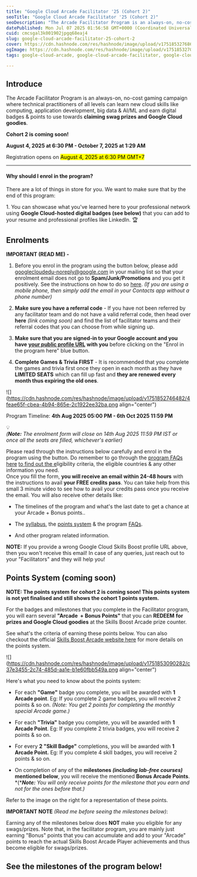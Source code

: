 ```yaml
---
title: "Google Cloud Arcade Facilitator '25 (Cohort 2)"
seoTitle: "Google Cloud Arcade Facilitator '25 (Cohort 2)"
seoDescription: "The Arcade Facilitator Program is an always-on, no-cost gaming campaign where technical practitioners of all levels can learn new cloud skills like computin"
datePublished: Mon Jul 07 2025 01:56:58 GMT+0000 (Coordinated Universal Time)
cuid: cmcsgal3k001902jpgq68eaj4
slug: google-cloud-arcade-facilitator-25-cohort-2
cover: https://cdn.hashnode.com/res/hashnode/image/upload/v1751853276863/ef528e5e-417c-499e-a5f1-5978473448d6.png
ogImage: https://cdn.hashnode.com/res/hashnode/image/upload/v1751853270437/278a3a61-7b1e-4ff6-b04c-88790f6ba4c0.png
tags: google-cloud-arcade, google-cloud-arcade-facilitator, google-cloud-arcade-facilitator-25, google-cloud-arcade-facilitator-25-cohort-2, facilitator-25-cohort-2

---
```


## **Introduce**

The Arcade Facilitator Program is an always-on, no-cost gaming campaign where technical practitioners of all levels can learn new cloud skills like computing, application development, big data & AI/ML and earn digital badges & points to use towards **claiming swag prizes and Google Cloud goodies**. 

**Cohort 2 is coming soon!**

**August 4, 2025 at 6:30 PM - October 7, 2025 at 1:29 AM**

Registration opens on <mark>August 4, 2025 at 6:30 PM GMT+7</mark>

---

#### **Why should I enrol in the program?**

There are a lot of things in store for you. We want to make sure that by the end of this program:

1\. You can showcase what you've learned here to your professional network using **Google Cloud-hosted digital badges (see below)** that you can add to your resume and professional profiles like LinkedIn. 🏆

## **Enrolments**

**IMPORTANT (READ ME) -**

1. Before you enrol in the program using the button below, please add [googlecloudedu-noreply@google.com](mailto:googlecloudedu-noreply@google.com) in your mailing list so that your enrolment email does not go to **Spam/Junk/Promotions** and you get it positively. See the instructions on how to do so [here](https://www.youtube.com/watch?v=mTUaTMaer2g). *(If you are using a mobile phone, then simply add the email in your Contacts app without a phone number)*
    
2. **Make sure you have a referral code** - If you have not been referred by any facilitator team and do not have a valid referral code, then head over **here** *(link coming soon)* and find the list of facilitator teams and their referral codes that you can choose from while signing up.
    
3. **Make sure that you are signed-in to your Google account and you have** [**your public profile URL**](https://www.youtube.com/watch?v=C7Zb3cqEkwA) **with you** before clicking on the "Enrol in the program here" blue button.
    
4. **Complete Games & Trivia FIRST** - It is recommended that you complete the games and trivia first once they open in each month as they have **LIMITED SEATS** which can fill up fast and **they are renewed every month thus expiring the old ones**.
    

![](https://cdn.hashnode.com/res/hashnode/image/upload/v1751852746482/4feae65f-cbea-4b94-865e-2c1922ee32ba.png align="center")

Program Timeline: **4th Aug 2025 05:00 PM - 6th Oct 2025 11:59 PM**

<div data-node-type="callout">
<div data-node-type="callout-emoji">💡</div>
<div data-node-type="callout-text"><em>(</em><strong><em>Note:</em></strong><em> The enrolment form will close on 14th Aug 2025 11:59 PM IST or once all the seats are filled, whichever's earlier)</em></div>
</div>

Please read through the instructions below carefully and enrol in the program using the button. Do remember to go through the [program FAQs here](https://bit.ly/gcaf-faqs) [to find out the e](https://bit.ly/gcaf-faqs)ligibility criteria, the eligible countries & any other information you need.  
Once you fill the form, **you will receive an email within 24-48 hours** with the instructions to avail **your FREE credits pass**. You can take help from this small 3 minute video to see how to avail your credits pass once you receive the email. You will also receive other details like:

* The timelines of the program and what's the last date to get a chance at your Arcade + Bonus points..
    
* The [syllabus](https://rsvp.withgoogle.com/events/arcade-facilitator/syllabus), the [points system](https://rsvp.withgoogle.com/events/arcade-facilitator/points-system) & the program [FAQs](https://rsvp.withgoogle.com/events/arcade-facilitator/faqs).
    
* And other program related information.
    

**NOTE:** If you provide a wrong Google Cloud Skills Boost profile URL above, then you won't receive this email! In case of any queries, just reach out to your "Facilitators" and they will help you!

## **Points System (coming soon)**

**NOTE: The points system for cohort 2 is coming soon! This points system is not yet finalised and still shows the cohort 1 points system.**

For the badges and milestones that you complete in the Facilitator program, you will earn several **"Arcade  + Bonus Points"** that you can **REDEEM** **for prizes and Google Cloud goodies** at the Skills Boost Arcade prize counter. 

See what's the criteria of earning these points below. You can also checkout the official [Skills Boost Arcade website here](https://go.cloudskillsboost.google/arcade?utm_source=gcaf-site&utm_medium=website&utm_campaign=arcade-facilitator25) for more details on the points system.

![](https://cdn.hashnode.com/res/hashnode/image/upload/v1751853090282/c37e3455-2c74-485d-aa1e-b1e60fbb549a.png align="center")

Here's what you need to know about the points system:

* For each **"Game"** badge you complete, you will be awarded with **1 Arcade point**. Eg: If you complete 2 game badges, you will receive 2 points & so on. *(Note: You get 2 points for completing the monthly special Arcade game.)*  
    
* For each **"Trivia"** badge you complete, you will be awarded with **1 Arcade Point**. Eg: If you complete 2 trivia badges, you will receive 2 points & so on.  
    
* For every **2 "Skill Badge"** completions, you will be awarded with **1 Arcade Point.** Eg: If you complete 4 skill badges, you will receive 2 points & so on.  
    
* On completion of any of the **milestones *(including lab-free courses)* mentioned below**, you will receive the mentioned **Bonus Arcade Points**. *(****Note:*** *You will only receive points for the milestone that you earn and not for the ones before that.)*
    

Refer to the image on the right for a representation of these points.

**IMPORTANT NOTE** *(Read me before seeing the milestones below)*:

Earning any of the milestones below does **NOT** make you eligible for any swags/prizes. Note that, in the facilitator program, you are mainly just earning "Bonus" points that you can accumulate and add to your "Arcade" points to reach the actual Skills Boost Arcade Player achievements and thus become eligible for swags/prizes.

## See the milestones of the program below!